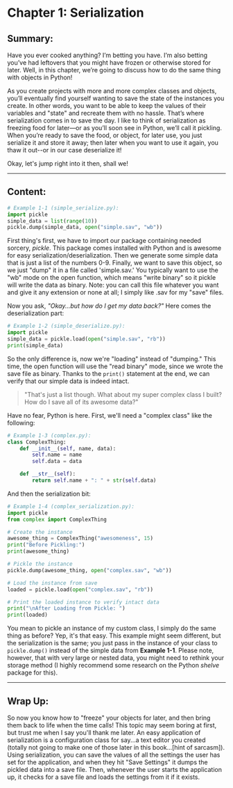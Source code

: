 # Chapter 1: Serialization

## Summary:

Have you ever cooked anything? I’m betting you have. I’m also betting you’ve had leftovers that you might have frozen or otherwise stored for later. Well, in this chapter, we’re going to discuss how to do the same thing with objects in Python!

As you create projects with more and more complex classes and objects, you’ll eventually find yourself wanting to save the state of the instances you create. In other words, you want to be able to keep the values of their variables and "state" and recreate them with no hassle. That’s where serialization comes in to save the day. I like to think of serialization as freezing food for later—or as you’ll soon see in Python, we’ll call it pickling. When you’re ready to save the food, or object, for later use, you just serialize it and store it away; then later when you want to use it again, you thaw it out--or in our case deserialize it!

Okay, let's jump right into it then, shall we!

---

## Content:

```python
# Example 1-1 (simple_serialize.py):
import pickle
simple_data = list(range(10))
pickle.dump(simple_data, open("simple.sav", "wb"))
```

First thing's first, we have to import our package containing needed sorcery, *pickle*. This package comes installed with Python and is awesome for easy serialization/deserialization. Then we generate some simple data that is just a list of the numbers 0-9. Finally, we want to save this object, so we just "dump" it in a file called 'simple.sav.' You typically want to use the "wb" mode on the open function, which means "write binary" so it pickle will write the data as binary. Note: you can call this file whatever you want and give it any extension or none at all; I simply like .sav for my "save" files. 

Now you ask, *"Okay...but how do I get my data back?"* Here comes the deserialization part:

```python
# Example 1-2 (simple_deserialize.py):
import pickle
simple_data = pickle.load(open("simple.sav", "rb"))
print(simple_data)
```

So the only difference is, now we're "loading" instead of "dumping." This time, the open function will use the "read binary" mode, since we wrote the save file as binary. Thanks to the `print()` statement at the end, we can verify that our simple data is indeed intact.

> "That's just a list though. What about my super complex class I built? How do I save all of its awesome data?"

Have no fear, Python is here. First, we'll need a "complex class" like the following:

```python
# Example 1-3 (complex.py):
class ComplexThing:
    def __init__(self, name, data):
        self.name = name
        self.data = data

    def __str__(self):
        return self.name + ": " + str(self.data)
```

And then the serialization bit:

```python
# Example 1-4 (complex_serialization.py):
import pickle
from complex import ComplexThing

# Create the instance
awesome_thing = ComplexThing("awesomeness", 15)
print("Before Pickling:")
print(awesome_thing)

# Pickle the instance
pickle.dump(awesome_thing, open("complex.sav", "wb"))

# Load the instance from save
loaded = pickle.load(open("complex.sav", "rb"))

# Print the loaded instance to verify intact data
print("\nAfter Loading from Pickle: ")
print(loaded)
```

You mean to pickle an instance of my custom class, I simply do the same thing as before? Yep, it's that easy. This example might seem different, but the serialization is the same; you just pass in the instance of your class to `pickle.dump()` instead of the simple data from **Example 1-1**. Please note, however, that with very large or nested data, you might need to rethink your storage method (I highly recommend some research on the Python *shelve* package for this).

---

## Wrap Up:
So now you know how to "freeze" your objects for later, and then bring them back to life when the time calls! This topic may seem boring at first, but trust me when I say you'll thank me later. An easy application of serialization is a configuration class for say...a text editor you created (totally not going to make one of those later in this book...[hint of sarcasm]). Using serialization, you can save the values of all the settings the user has set for the application, and when they hit "Save Settings" it dumps the pickled data into a save file. Then, whenever the user starts the application up, it checks for a save file and loads the settings from it if it exists.

